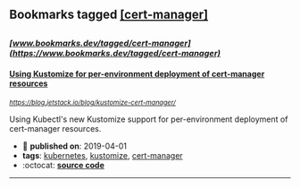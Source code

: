 ## Bookmarks tagged [[cert-manager]](https://www.bookmarks.dev/search?q=[cert-manager])

_<sup><sup>[www.bookmarks.dev/tagged/cert-manager](https://www.bookmarks.dev/tagged/cert-manager)</sup></sup>_
---
#### [Using Kustomize for per-environment deployment of cert-manager resources](https://blog.jetstack.io/blog/kustomize-cert-manager/)
_<sup>https://blog.jetstack.io/blog/kustomize-cert-manager/</sup>_

Using Kubectl's new Kustomize support for per-environment deployment of cert-manager resources.
* :calendar: **published on**: 2019-04-01
* **tags**: [kubernetes](../tagged/kubernetes.md), [kustomize](../tagged/kustomize.md), [cert-manager](../tagged/cert-manager.md)
* :octocat: **[source code](https://github.com/jetstack/kustomize-cert-manager-demo)**
---
